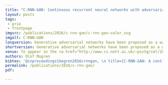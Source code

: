 ```yaml
---
title: "C-RNN-GAN: Continuous recurrent neural networks with adversarial training"
layout: posts
tags:
 - prio
 - frontpage
imgsrc: /publications/2016/c-rnn-gan/c-rnn-gan-color.svg
imgalt: C-RNN-GAN
longversion: Generative adversarial networks have been proposed as a way of efficiently training deep generative neural networks. We propose a generative adversarial model that works on continuous sequential data, and apply it by training it on a collection of classical music. We conclude that it generates music that sounds better and better as the model is trained, report statistics on generated music, and let the reader judge the quality by downloading the generated songs.</p><h2>Generated music samples</h2><p><a href="http://mogren.one/files/c-rnn-gan-sample11.mp3">sample11.mp3</a></br><a href="http://mogren.one/files/c-rnn-gan-sample.mp3">sample09.mp3</a></br></p><p>More samples of generated music can be downloaded from <a href="https://github.com/olofmogren/c-rnn-gan-samples/">https://github.com/olofmogren/c-rnn-gan-samples/</a>.</p><h2>Source code</h2><p>The source code used for the experiments can be downloaded from <a href="https://github.com/olofmogren/c-rnn-gan/">https://github.com/olofmogren/c-rnn-gan/</a>.
shortversion: Generative adversarial networks have been proposed as a way of efficiently training deep generative neural networks. We propose a generative adversarial model that works on continuous sequential data, and apply it by training it on a collection of classical music. We conclude that it generates music that sounds better and better as the model is trained, report statistics on generated music, and let the reader judge the quality by downloading the generated songs.
venue: To appear in the <a href="http://www.cs.nott.ac.uk/~psztg/cml/2016/index.html">Constructive Machine Learning Workshop (CML) at NIPS 2016</a> in Barcelona, Spain, December 10.
authors: Olof Mogren
bibtex: '@inproceedings{mogren2016crnngan, \n title={C-RNN-GAN: A continuous recurrent neural network with adversarial training}, \n author={Olof Mogren}, \n booktitle={Constructive Machine Learning Workshop (CML) at NIPS 2016}, \n pages={1}, \n year={2016}}'
permalink: /publications/2016/c-rnn-gan/
pdf: 

---
```

